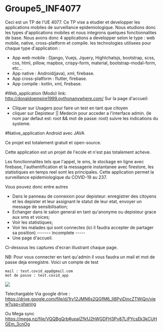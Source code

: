 # Groupe5_INF4077
Ceci est un TP de l'UE 4077. Ce TP vise a etudier et developper les applications mobiles de surveillance epidemiologique.
Nous etudions donc les types d'applications mobiles et nous integrons quelques fonctionnalites de base.
Nous avons donc 4 applications a developper selon le type : web mobile, native, cross-platform et compile. les technologies utilisees pour chaque type d'application :
  - App web mobile : Django, Vuejs, Jquery, Hightchatsjs, bootstrap, scss, css, html, pillow, mapbox, crispy-form, material, bootstrap-modal-form, etc...
  - App native : Android(java), xml, firebase.
  - App cross-platform : flutter, firebase.
  - App compile : kotlin, xml, firebase.
  
#Web_application (Modo)
link: http://donaldoempire1999.pythonanywhere.com/
Sur la page d'accueil:
  - Cliquer sur Usagers pour faire un test en tant que citoyen
  - cliquer sur Depisteur || Medecin pour acceder a l'interface admin. 
  (le nom par defaut est: root && mot de passe: root)
 suivre les indications du systeme.
 
 
#Native_application Android avec JAVA
 
 Ce projet est totalement gratuit et open-source.
 
 Cette application est un projet de l'ecole et n'est pas totalement acheve.
 
 Les fonctionnalites tels que l'appel, le sms, le stockage en ligne avec firebase, l'authentification et la messagerie instantanee avec firestore, les statistiques en temps reel sont les principales. Cette application permet la surveillance epidemiologique du COVID-19 au 237.

Vous pouvez donc entre autres 

  * Dans le panneau de connexion pour depisteur: enregistrer des citoyens et les depister et leur assignant le statut de leur etat, envoyer un message de sensibilisation;
  * Echanger dans le salon general en tant qu'anonyme ou depisteur grace aux sms et voices;
  * Voir les statistiques;
  * Voir les malades qui sont connectes (ici il faudra accepter de partager sa position) ------- incomplete -----
  * Une page d'accueil.

Ci-dessous les captures d'ecran illustrant chaque page.

NB: Pour vous connecter en tant qu'admin il vous faudra un mail et mot de passe deja enregistre. Voici un compte de test

    mail : test.covid_app@gmail.com
    mot de passe : test.covid_app

![](https://s19.aconvert.com/convert/p3r68-cdx67/gj8d9-d4r91.gif)

 Telechargable Via google drive : 
https://drive.google.com/file/d/1ty12JMN6s2QGfM6_Il8PyiDincZTWjQn/view?usp=sharing

Ou Mega sync
https://mega.nz/file/VQQBgQrb#upaIZfkfJ2hWGDFH3Pv87LiPYcsEk3kCUHGEm_3cnOg
